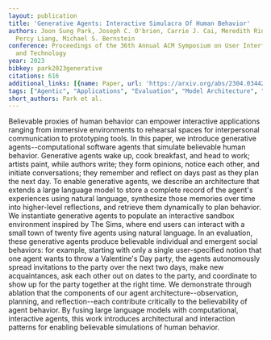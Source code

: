 ```yaml
---
layout: publication
title: 'Generative Agents: Interactive Simulacra Of Human Behavior'
authors: Joon Sung Park, Joseph C. O'brien, Carrie J. Cai, Meredith Ringel Morris,
  Percy Liang, Michael S. Bernstein
conference: Proceedings of the 36th Annual ACM Symposium on User Interface Software
  and Technology
year: 2023
bibkey: park2023generative
citations: 616
additional_links: [{name: Paper, url: 'https://arxiv.org/abs/2304.03442'}]
tags: ["Agentic", "Applications", "Evaluation", "Model Architecture", "Tools"]
short_authors: Park et al.
---
```

Believable proxies of human behavior can empower interactive applications
ranging from immersive environments to rehearsal spaces for interpersonal
communication to prototyping tools. In this paper, we introduce generative
agents--computational software agents that simulate believable human behavior.
Generative agents wake up, cook breakfast, and head to work; artists paint,
while authors write; they form opinions, notice each other, and initiate
conversations; they remember and reflect on days past as they plan the next
day. To enable generative agents, we describe an architecture that extends a
large language model to store a complete record of the agent's experiences
using natural language, synthesize those memories over time into higher-level
reflections, and retrieve them dynamically to plan behavior. We instantiate
generative agents to populate an interactive sandbox environment inspired by
The Sims, where end users can interact with a small town of twenty five agents
using natural language. In an evaluation, these generative agents produce
believable individual and emergent social behaviors: for example, starting with
only a single user-specified notion that one agent wants to throw a Valentine's
Day party, the agents autonomously spread invitations to the party over the
next two days, make new acquaintances, ask each other out on dates to the
party, and coordinate to show up for the party together at the right time. We
demonstrate through ablation that the components of our agent
architecture--observation, planning, and reflection--each contribute critically
to the believability of agent behavior. By fusing large language models with
computational, interactive agents, this work introduces architectural and
interaction patterns for enabling believable simulations of human behavior.